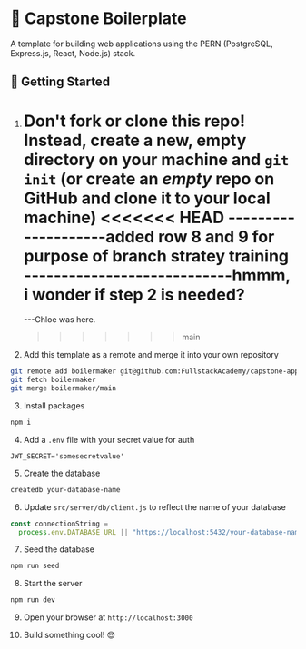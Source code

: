 # 🚀 Capstone Boilerplate

A template for building web applications using the PERN (PostgreSQL, Express.js, React, Node.js) stack.

## 🏁 Getting Started

1. **Don't fork or clone this repo!** Instead, create a new, empty directory on your machine and `git init` (or create an _empty_ repo on GitHub and clone it to your local machine)
   <<<<<<< HEAD
   --------------------added row 8 and 9 for purpose of branch stratey training
   ----------------------------hmmm, i wonder if step 2 is needed?
   =======
   ---Chloe was here.
   > > > > > > > main
2. Add this template as a remote and merge it into your own repository

```bash
git remote add boilermaker git@github.com:FullstackAcademy/capstone-app-template.git
git fetch boilermaker
git merge boilermaker/main
```

3. Install packages

```bash
npm i
```

4. Add a `.env` file with your secret value for auth

```
JWT_SECRET='somesecretvalue'
```

5. Create the database

```bash
createdb your-database-name
```

6. Update `src/server/db/client.js` to reflect the name of your database

```js
const connectionString =
  process.env.DATABASE_URL || "https://localhost:5432/your-database-name";
```

7. Seed the database

```bash
npm run seed
```

8. Start the server

```bash
npm run dev
```

9. Open your browser at `http://localhost:3000`

10. Build something cool! 😎

